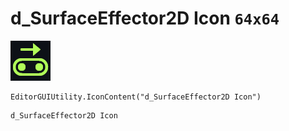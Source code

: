 # d_SurfaceEffector2D Icon `64x64`
<img src="/img/d_SurfaceEffector2D%20Icon.png" width=64 height=64>

``` CSharp
EditorGUIUtility.IconContent("d_SurfaceEffector2D Icon")
```
```
d_SurfaceEffector2D Icon
```
